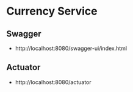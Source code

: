 # Currency Service

## Swagger

* http://localhost:8080/swagger-ui/index.html

## Actuator

* http://localhost:8080/actuator

